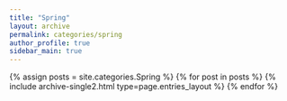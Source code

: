```yaml
---
title: "Spring"
layout: archive
permalink: categories/spring
author_profile: true
sidebar_main: true
---
```



{% assign posts = site.categories.Spring %}
{% for post in posts %} {% include archive-single2.html type=page.entries_layout %} {% endfor %}